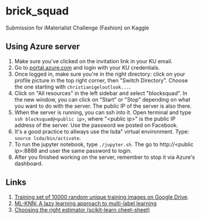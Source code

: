 # brick_squad
Submission for iMaterialist Challenge (Fashion) on Kaggle

## Using Azure server

1. Make sure you've clicked on the invitation link in your KU email.
2. Go to [portal.azure.com](http://portal.azure.com) and login with your KU credentials.
3. Once logged in, make sure you're in the right directory: click on your profile picture in the top right corner, then "Switch Directory". Choose the one starting with `christianigeloutlook...`.
4. Click on "All resources" in the left sidebar and select "blocksquad". In the new window, you can click on "Start" or "Stop" depending on what you want to do with the server. The public IP of the server is also there.
5. When the server is running, you can ssh into it. Open terminal and type `ssh blocksquad@<public ip>`, where "\<public ip\>" is the public IP address of the server. Use the password we posted on Facebook.
6. It's a good practice to allways use the lsda" virtual environment. Type: `source lsda/bin/activate`.
7. To run the jupyter notebook, type `./jupyter.sh`. The go to http://\<public ip\>:8888 and user the same password to login.
8. After you finished working on the server, remember to stop it via Azure's dashboard.

## Links

1. [Training set of 10000 random unique training images on Google Drive](https://drive.google.com/file/d/1LB91lK6Ksk24nWAk4UxuHLT04UWl7lJ3/view?usp=sharing).
2. [ML-KNN: A lazy learning approach to multi-label learning
](https://drive.google.com/file/d/1XX1ezSDiqpJzVr9sNEU69zaRPzzs4TRW/view?usp=sharing)
3. [Choosing the right estimator (scikit-learn cheet-sheet)](http://scikit-learn.org/stable/tutorial/machine_learning_map/index.html)
